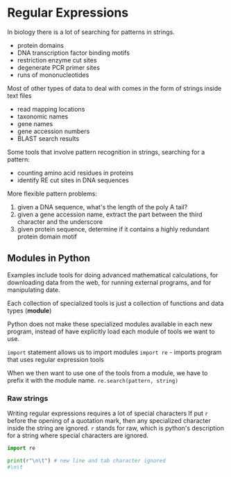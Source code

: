 # Regular Expressions

In biology there is a lot of searching for patterns in strings.

- protein domains
- DNA transcription factor binding motifs
- restriction enzyme cut sites
- degenerate PCR primer sites
- runs of mononucleotides

Most of other types of data to deal with comes in the form of strings inside text files

- read mapping locations
- taxonomic names
- gene names
- gene accession numbers
- BLAST search results

Some tools that involve pattern recognition in strings, searching for a pattern:

- counting amino acid residues in proteins
- identify RE cut sites in DNA sequences

More flexible pattern problems:

1. given a DNA sequence, what's the length of the poly A tail?
2. given a gene accession name, extract the part between the third character and the underscore
3. given protein sequence, determine if it contains a highly redundant protein domain motif

## Modules in Python

Examples include tools for doing advanced mathematical calculations, for downloading data from the web, for running external programs, and for manipulating date.

Each collection of specialized tools is just a collection of functions and data types (**module**)

Python does not make these specialized modules available in each new program, instead of have explicitly load each module of tools we want to use.

`import` statement allows us to import modules
`import re` - imports program that uses regular expression tools

When we then want to use one of the tools from a module, we have to prefix it with the module name. `re.search(pattern, string)`

### Raw strings

Writing regular expressions requires a lot of special characters
If put `r` before the opening of a quotation mark, then any specialized character inside the string are ignored. `r` stands for raw, which is python's description for a string where special characters are ignored.

```python
import re

print(r"\n\t") # new line and tab character ignored
#\n\t
```
